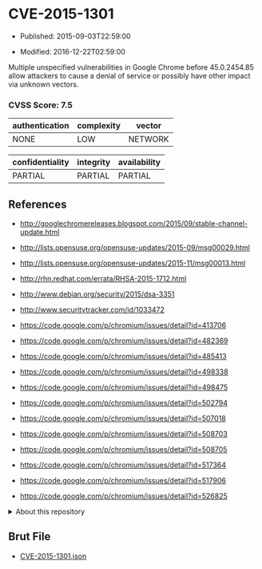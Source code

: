 # CVE-2015-1301

- Published: 2015-09-03T22:59:00

- Modified: 2016-12-22T02:59:00

Multiple unspecified vulnerabilities in Google Chrome before 45.0.2454.85 allow attackers to cause a denial of service or possibly have other impact via unknown vectors.

### CVSS Score: **7.5**

| authentication | complexity | vector |
| --- | --- | --- |
| NONE | LOW | NETWORK |

| confidentiality | integrity | availability |
| --- | --- | --- |
| PARTIAL | PARTIAL | PARTIAL |

## References

* http://googlechromereleases.blogspot.com/2015/09/stable-channel-update.html

* http://lists.opensuse.org/opensuse-updates/2015-09/msg00029.html

* http://lists.opensuse.org/opensuse-updates/2015-11/msg00013.html

* http://rhn.redhat.com/errata/RHSA-2015-1712.html

* http://www.debian.org/security/2015/dsa-3351

* http://www.securitytracker.com/id/1033472

* https://code.google.com/p/chromium/issues/detail?id=413706

* https://code.google.com/p/chromium/issues/detail?id=482369

* https://code.google.com/p/chromium/issues/detail?id=485413

* https://code.google.com/p/chromium/issues/detail?id=498338

* https://code.google.com/p/chromium/issues/detail?id=498475

* https://code.google.com/p/chromium/issues/detail?id=502794

* https://code.google.com/p/chromium/issues/detail?id=507018

* https://code.google.com/p/chromium/issues/detail?id=508703

* https://code.google.com/p/chromium/issues/detail?id=508705

* https://code.google.com/p/chromium/issues/detail?id=517364

* https://code.google.com/p/chromium/issues/detail?id=517906

* https://code.google.com/p/chromium/issues/detail?id=526825

<details>
<summary>About this repository</summary> 

  This repository is part of the project [Live Hack CVE](https://github.com/Live-Hack-CVE). Main website can be found [www.live-hack.org](https://www.live-hack.org) 
  
  Made by [Sn0wAlice](https://github.com/Sn0wAlice) for the people that care about security and need to have a feed of the latest CVEs. Hope you enjoy it, don't forget to star the repo and follow me on [Twitter](https://twitter.com/Sn0wAlice) and [Github](https://github.com/Sn0wAlice). And that is my [personnal website](https://www.alice-snow.me/)

  - [Home Page](https://github.com/Live-Hack-CVE)
  - [Framework](https://github.com/Live-Hack-CVE/cve-framework)
  - [CVE database](https://github.com/Live-Hack-CVE/full_database)
  - [Changelog](https://github.com/Live-Hack-CVE/Changelog)
</details>

## Brut File

* [CVE-2015-1301.json](https://raw.githubusercontent.com/Live-Hack-CVE/full_database/main/cves/2015/CVE-2015-1301.json)

